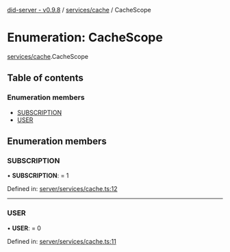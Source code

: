 [did-server - v0.9.8](../README.md) / [services/cache](../modules/services_cache.md) / CacheScope

# Enumeration: CacheScope

[services/cache](../modules/services_cache.md).CacheScope

## Table of contents

### Enumeration members

- [SUBSCRIPTION](services_cache.cachescope.md#subscription)
- [USER](services_cache.cachescope.md#user)

## Enumeration members

### SUBSCRIPTION

• **SUBSCRIPTION**: = 1

Defined in: [server/services/cache.ts:12](https://github.com/Puzzlepart/did/blob/dev/server/services/cache.ts#L12)

___

### USER

• **USER**: = 0

Defined in: [server/services/cache.ts:11](https://github.com/Puzzlepart/did/blob/dev/server/services/cache.ts#L11)
